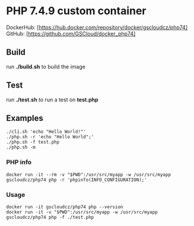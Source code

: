 # PHP 7.4.9 custom container

DockerHub: [https://hub.docker.com/repository/docker/gscloudcz/php74]  
GitHub: [https://github.com/GSCloud/docker_php74]

## Build

run **./build.sh** to build the image

## Test

run **./test.sh** to run a test on **test.php**

## Examples

`./cli.sh 'echo "Hello World!"'`  
`./php.sh -r 'echo "Hello World";'`  
`./php.sh -f test.php`  
`./php.sh -m`

### PHP info

`docker run -it --rm -v "$PWD":/usr/src/myapp -w /usr/src/myapp gscloudcz/php74 php -r 'phpinfo(INFO_CONFIGURATION);'`

### Usage

`docker run -it gscloudcz/php74 php --version`  
`docker run -it -v "$PWD":/usr/src/myapp -w /usr/src/myapp gscloudcz/php74 php -f ./test.php`

